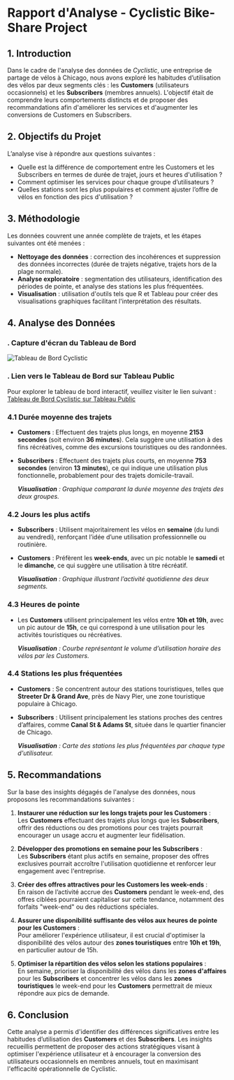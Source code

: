 # Rapport d'Analyse - Cyclistic Bike-Share Project

## 1. Introduction
Dans le cadre de l'analyse des données de *Cyclistic*, une entreprise de partage de vélos à Chicago, nous avons exploré les habitudes d’utilisation des vélos par deux segments clés : les **Customers** (utilisateurs occasionnels) et les **Subscribers** (membres annuels). L'objectif était de comprendre leurs comportements distincts et de proposer des recommandations afin d'améliorer les services et d'augmenter les conversions de Customers en Subscribers.

## 2. Objectifs du Projet
L’analyse vise à répondre aux questions suivantes :
- Quelle est la différence de comportement entre les Customers et les Subscribers en termes de durée de trajet, jours et heures d'utilisation ?
- Comment optimiser les services pour chaque groupe d’utilisateurs ?
- Quelles stations sont les plus populaires et comment ajuster l’offre de vélos en fonction des pics d'utilisation ?

## 3. Méthodologie
Les données couvrent une année complète de trajets, et les étapes suivantes ont été menées :
- **Nettoyage des données** : correction des incohérences et suppression des données incorrectes (durée de trajets négative, trajets hors de la plage normale).
- **Analyse exploratoire** : segmentation des utilisateurs, identification des périodes de pointe, et analyse des stations les plus fréquentées.
- **Visualisation** : utilisation d'outils tels que R et Tableau pour créer des visualisations graphiques facilitant l'interprétation des résultats.

## 4. Analyse des Données

### . Capture d'écran du Tableau de Bord
![Tableau de Bord Cyclistic](![image](https://github.com/user-attachments/assets/abaa61f7-1028-4ba7-a3f7-55a949bc79ae)
)

### . Lien vers le Tableau de Bord sur Tableau Public
Pour explorer le tableau de bord interactif, veuillez visiter le lien suivant :  
[Tableau de Bord Cyclistic sur Tableau Public](https://public.tableau.com/app/profile/alseiny.diallo/viz/CyclisticCaseStudy_17265589409460/DivvyDashboard?publish=yes)

### 4.1 Durée moyenne des trajets
- **Customers** : Effectuent des trajets plus longs, en moyenne **2153 secondes** (soit environ **36 minutes**). Cela suggère une utilisation à des fins récréatives, comme des excursions touristiques ou des randonnées.
- **Subscribers** : Effectuent des trajets plus courts, en moyenne **753 secondes** (environ **13 minutes**), ce qui indique une utilisation plus fonctionnelle, probablement pour des trajets domicile-travail.

  _**Visualisation** : Graphique comparant la durée moyenne des trajets des deux groupes._

### 4.2 Jours les plus actifs
- **Subscribers** : Utilisent majoritairement les vélos en **semaine** (du lundi au vendredi), renforçant l’idée d’une utilisation professionnelle ou routinière.
- **Customers** : Préfèrent les **week-ends**, avec un pic notable le **samedi** et le **dimanche**, ce qui suggère une utilisation à titre récréatif.

  _**Visualisation** : Graphique illustrant l’activité quotidienne des deux segments._

### 4.3 Heures de pointe
- Les **Customers** utilisent principalement les vélos entre **10h et 19h**, avec un pic autour de **15h**, ce qui correspond à une utilisation pour les activités touristiques ou récréatives.
  
  _**Visualisation** : Courbe représentant le volume d’utilisation horaire des vélos par les Customers._

### 4.4 Stations les plus fréquentées
- **Customers** : Se concentrent autour des stations touristiques, telles que **Streeter Dr & Grand Ave**, près de Navy Pier, une zone touristique populaire à Chicago.
- **Subscribers** : Utilisent principalement les stations proches des centres d’affaires, comme **Canal St & Adams St**, située dans le quartier financier de Chicago.

  _**Visualisation** : Carte des stations les plus fréquentées par chaque type d'utilisateur._


## 5. Recommandations
Sur la base des insights dégagés de l'analyse des données, nous proposons les recommandations suivantes :

1. **Instaurer une réduction sur les longs trajets pour les Customers** :  
   Les **Customers** effectuant des trajets plus longs que les **Subscribers**, offrir des réductions ou des promotions pour ces trajets pourrait encourager un usage accru et augmenter leur fidélisation.

2. **Développer des promotions en semaine pour les Subscribers** :  
   Les **Subscribers** étant plus actifs en semaine, proposer des offres exclusives pourrait accroître l'utilisation quotidienne et renforcer leur engagement avec l'entreprise.

3. **Créer des offres attractives pour les Customers les week-ends** :  
   En raison de l’activité accrue des **Customers** pendant le week-end, des offres ciblées pourraient capitaliser sur cette tendance, notamment des forfaits "week-end" ou des réductions spéciales.

4. **Assurer une disponibilité suffisante des vélos aux heures de pointe pour les Customers** :  
   Pour améliorer l'expérience utilisateur, il est crucial d'optimiser la disponibilité des vélos autour des **zones touristiques** entre **10h et 19h**, en particulier autour de 15h.

5. **Optimiser la répartition des vélos selon les stations populaires** :  
   En semaine, prioriser la disponibilité des vélos dans les **zones d'affaires** pour les **Subscribers** et concentrer les vélos dans les **zones touristiques** le week-end pour les **Customers** permettrait de mieux répondre aux pics de demande.

## 6. Conclusion
Cette analyse a permis d'identifier des différences significatives entre les habitudes d’utilisation des **Customers** et des **Subscribers**. Les insights recueillis permettent de proposer des actions stratégiques visant à optimiser l'expérience utilisateur et à encourager la conversion des utilisateurs occasionnels en membres annuels, tout en maximisant l'efficacité opérationnelle de Cyclistic.

